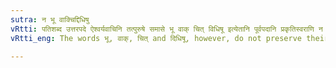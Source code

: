 ```yaml
---
sutra: न भू वाक्चिद्दिधिषु
vRtti: पतिशब्द उत्तरपदे ऐश्वर्यवाचिनि तत्पुरुषे समासे भू वाक् चित् विधिषू इत्येतानि पूर्वपदानि प्रकृतिस्वराणि न भवन्ति ॥
vRtti_eng: The words भू, वाक्, चित् and दिधिषू, however, do not preserve their original accent in a _Tatpurusha_ when coming before the word पति denoting 'lord'.

---
```

